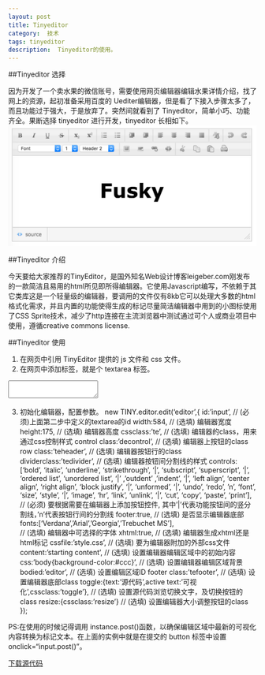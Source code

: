 ```yaml
---
layout: post
title: Tinyeditor
category:  技术
tags: tinyeditor
description:  Tinyeditor的使用。
---
```


##Tinyeditor  选择
  
因为开发了一个卖水果的微信账号，需要使用网页编辑器编辑水果详情介绍，找了网上的资源，起初准备采用百度的 Uediter编辑器，但是看了下接入步骤太多了，而且功能过于强大，于是放弃了。突然间就看到了 Tinyeditor，简单小巧、功能齐全。果断选择 tinyeditor 进行开发，tinyeditor 长相如下。
![tinyeditor](https://raw.githubusercontent.com/fusky/fusky.github.io/master/public/img/tinyeditor.png)

##Tinyeditor 介绍

今天要给大家推荐的TinyEditor，是国外知名Web设计博客leigeber.com刚发布的一款简洁且易用的html所见即所得编辑器。它使用Javascript编写，不依赖于其它类库这是一个轻量级的编辑器，要调用的文件仅有8kb它可以处理大多数的html格式化需求，并且内置的功能使得生成的标记尽量简洁编辑器中用到的小图标使用了CSS Sprite技术，减少了http连接在主流浏览器中测试通过可个人或商业项目中使用，遵循creative commons license.

##Tinyeditor 使用

1. 在网页中引用 TinyEditor 提供的 js 文件和 css 文件。
2. 在网页中添加标签，就是个 textarea 标签。
  <textarea id=“input” style=“width:400px; height:200px”></textarea>
3. 初始化编辑器，配置参数。
	new TINY.editor.edit(‘editor’,{
		id:’input’, 
	// (必须)上面第二步中定义的textarea的id
		width:584, 
	// (选填) 编辑器宽度
		height:175,
	 // (选填) 编辑器高度
		cssclass:’te’,
	 // (选填) 编辑器的class，用来通过css控制样式
		control class:’decontrol’,
	 // (选填) 编辑器上按钮的class
		row class:’teheader’,
	 // (选填) 编辑器按钮行的class
		dividerclass:’tedivider’, 
	// (选填) 编辑器按钮间分割线的样式
		controls:[‘bold’, ‘italic’, ‘underline’, ‘strikethrough’, ‘|’, ‘subscript’, ‘superscript’, ‘|’, ‘ordered list’, ‘unordered list’, ‘|’ ,’outdent’ ,’indent’, ‘|’, ‘left align’, ‘center align’, ‘right align’, ‘block justify’, ‘|’, ‘unformed’, ‘|’, ‘undo’, ‘redo’, ’n’, ‘font’, ‘size’, ‘style’, ‘|’, ‘image’, ‘hr’, ‘link’, ‘unlink’, ‘|’, ‘cut’, ‘copy’, ‘paste’, ‘print’],
	 // (必须) 要根据需要在编辑器上添加按钮控件, 其中’|’代表功能按钮间的竖分割线，’n’代表按钮行间的分割线
		footer:true, 
	// (选填) 是否显示编辑器底部
		fonts:[‘Verdana’,’Arial’,’Georgia’,’Trebuchet MS’],  
	// (选填) 编辑器中可选择的字体
		xhtml:true, 
	// (选填) 编辑器生成xhtml还是html标记
		cssfile:’style.css’, 
	// (选填) 要为编辑器附加的外部css文件
		content:’starting content’, 
	// (选填) 设置编辑器编辑区域中的初始内容
		css:’body{background-color:#ccc}’,
	 // (选填) 设置编辑器编辑区域背景
		bodied:’editor’, 
	// (选填) 设置编辑区域ID
		footer class:’tefooter’, 
	// (选填) 设置编辑器底部class
		toggle:{text:’源代码’,active text:’可视化’,cssclass:’toggle’},
	 // (选填) 设置源代码浏览切换文字，及切换按钮的class
		resize:{cssclass:’resize’} 
	// (选填) 设置编辑器大小调整按钮的class
	});

PS:在使用的时候记得调用 instance.post()函数，以确保编辑区域中最新的可视化内容转换为标记文本。在上面的实例中就是在提交的 button 标签中设置 onclick=“input.post()”。

[下载源代码](http://www.websbook.com/upimg/allimg/100224/tinyeditor.zip)